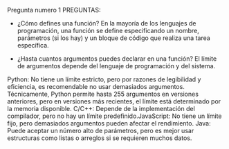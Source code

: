  Pregunta numero 1
 PREGUNTAS:
-  ¿Cómo defines una función?
En la mayoría de los lenguajes de programación, una función se define especificando un nombre, 
parámetros (si los hay) y un bloque de código que realiza una tarea específica.   

-  ¿Hasta cuantos argumentos puedes declarar en una función?
El límite de argumentos depende del lenguaje de programación y del sistema.

Python: No tiene un límite estricto, pero por razones de legibilidad y eficiencia, 
es recomendable no usar demasiados argumentos. Técnicamente, Python permite hasta 255 argumentos 
en versiones anteriores, pero en versiones más recientes, el límite está determinado por 
la memoria disponible. C/C++: Depende de la implementación del compilador, pero no hay un límite 
predefinido.JavaScript: No tiene un límite fijo, pero demasiados argumentos pueden afectar el rendimiento.
Java: Puede aceptar un número alto de parámetros, pero es mejor usar estructuras como listas o 
arreglos si se requieren muchos datos.
